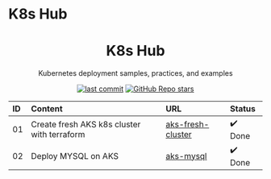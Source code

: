 # K8s Hub

<h1 align="center">K8s Hub</h1>

<p align="center">Kubernetes deployment samples, practices, and examples</p>

<p align="center">
  <a href="https://img.shields.io/github/last-commit/tungbq/k8s-hub/main"><img alt="last commit" src="https://img.shields.io/github/last-commit/tungbq/k8s-hub/main" /></a>
  <a href="https://github.com/tungbq/k8s-hub/stargazers"><img alt="GitHub Repo stars" src="https://img.shields.io/github/stars/tungbq/k8s-hub"/></a>
</p>

| ID  | Content                                     | URL                                       | Status  |
| :-- | :------------------------------------------ | :---------------------------------------- | :------ |
| 01  | Create fresh AKS k8s cluster with terraform | [aks-fresh-cluster](./aks-fresh-cluster/) | ✔️ Done |
| 02  | Deploy MYSQL on AKS                         | [aks-mysql](./aks-mysql/)                 | ✔️ Done |
